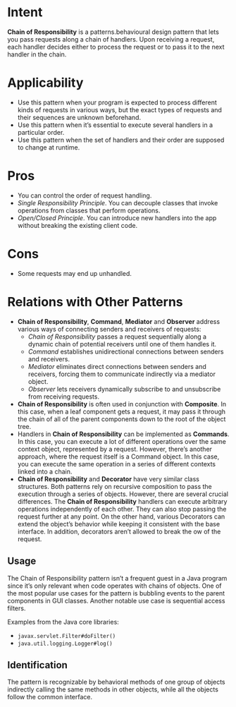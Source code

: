 # Intent
**Chain of Responsibility** is a patterns.behavioural design pattern that lets you pass requests along a chain
of handlers. Upon receiving a request, each handler decides either to process the request or to
pass it to the next handler in the chain.

# Applicability
* Use this pattern when your program is expected to process different kinds of requests in various ways, but the exact types of requests and their sequences are unknown beforehand.
* Use this pattern when it’s essential to execute several handlers in a particular order.
* Use this pattern when the set of handlers and their order are supposed to change at runtime.

# Pros
* You can control the order of request handling.
* _Single Responsibility Principle_. You can decouple classes that invoke operations from classes that perform operations.
* _Open/Closed Principle_. You can introduce new handlers into the app without breaking the existing client code.

# Cons
* Some requests may end up unhandled.

# Relations with Other Patterns
* **Chain of Responsibility**, **Command**, **Mediator** and **Observer** address various ways of connecting senders and receivers of requests:
  * *Chain of Responsibility* passes a request sequentially along a dynamic chain of potential receivers until one of them handles it.
  * *Command* establishes unidirectional connections between senders and receivers.
  * *Mediator* eliminates direct connections between senders and receivers, forcing them to communicate indirectly via a mediator object.
  * *Observer* lets receivers dynamically subscribe to and unsubscribe from receiving requests.
* **Chain of Responsibility** is often used in conjunction with **Composite**. In this case, when a leaf component gets a request, it may pass it through the chain of all of the parent components down to the root of the object tree.
* Handlers in **Chain of Responsibility** can be implemented as **Commands**. In this case, you can execute a lot of different operations over the same context object, represented by a request. However, there’s another approach, where the request itself is a Command object. In this case, you can execute the same operation in a series of different contexts linked into a chain.
* **Chain of Responsibility** and **Decorator** have very similar class structures. Both patterns rely on recursive composition to pass the execution through a series of objects. However, there are several crucial differences. The **Chain of Responsibility** handlers can execute arbitrary operations independently of each other. They can also stop passing the request further at any point. On the other hand, various Decorators can extend the object’s behavior while keeping it consistent with the base interface. In addition, decorators aren’t allowed to break the ow of the request.


## Usage
The Chain of Responsibility pattern isn’t a frequent guest in a Java program since it’s only relevant when code operates with chains of objects.
One of the most popular use cases for the pattern is bubbling events to the parent components in GUI classes. Another notable use case is sequential access filters. 

Examples from the Java core libraries:
* `javax.servlet.Filter#doFilter()`
* `java.util.logging.Logger#log()`

## Identification
The pattern is recognizable by behavioral methods of one group of objects indirectly calling the same methods in other objects, while all the objects follow the common interface.


